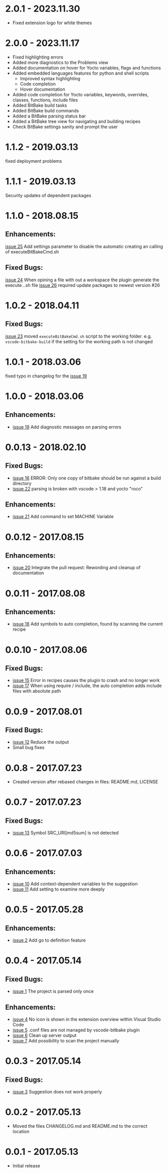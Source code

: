 # 2.0.1 - 2023.11.30
 - Fixed extension logo for white themes

# 2.0.0 - 2023.11.17
 - Fixed highlighting errors
 - Added more diagnostics to the Problems view
 - Added documentation on hover for Yocto variables, flags and functions
 - Added embedded languages features for python and shell scripts
   - Improved syntax highlighting
   - Code completion
   - Hover documentation
 - Added code completion for Yocto variables, keywords, overrides, classes, functions, include files
 - Added BitBake build tasks
 - Added BitBake build commands
 - Added a BitBake parsing status bar
 - Added a BitBake tree view for navigating and building recipes
 - Check BitBake settings sanity and prompt the user

# 1.1.2 - 2019.03.13
fixed deployment problems

# 1.1.1 - 2019.03.13
Security updates of dependent packages

# 1.1.0 - 2018.08.15

## Enhancements:
[issue 25](https://github.com/EugenWiens/vscode-bitbake/issues/25) Add settings parameter to disable the automatic creating an calling of executeBitBakeCmd.sh

## Fixed Bugs:
[issue 24](https://github.com/EugenWiens/vscode-bitbake/issues/24) When opining a file with out a workspace the plugin generate the execute...sh file
[issue 26](https://github.com/EugenWiens/vscode-bitbake/issues/26) required update packages to newest version #26

# 1.0.2 - 2018.04.11

## Fixed Bugs:
[issue 23](https://github.com/EugenWiens/vscode-bitbake/issues/23) moved `executeBitBakeCmd.sh` script to the working folder. e.g. `vscode-bitbake-build` if the setting for the working path is not changed

# 1.0.1 - 2018.03.06
fixed typo in changelog for the [issue 19](https://github.com/EugenWiens/vscode-bitbake/issues/19)

# 1.0.0 - 2018.03.06

## Enhancements:
- [issue 19](https://github.com/EugenWiens/vscode-bitbake/issues/19) Add diagnostic messages on parsing errors

# 0.0.13 - 2018.02.10

## Fixed Bugs:
- [issue 16](https://github.com/EugenWiens/vscode-bitbake/issues/16) ERROR: Only one copy of bitbake should be run against a build directory
- [issue 22](https://github.com/EugenWiens/vscode-bitbake/issues/22) parsing is broken with vscode > 1.18 and yocto "roco"

## Enhancements:
- [issue 21](https://github.com/EugenWiens/vscode-bitbake/pull/21) Add command to set MACHINE Variable

# 0.0.12 - 2017.08.15

## Enhancements:
- [issue 20](https://github.com/EugenWiens/vscode-bitbake/pull/20) Integrate the pull request: Rewording and cleanup of documentation

# 0.0.11 - 2017.08.08

## Enhancements:
- [issue 18](https://github.com/EugenWiens/vscode-bitbake/issues/18) Add symbols to auto completion, found by scanning the current recipe

# 0.0.10 - 2017.08.06

## Fixed Bugs:
- [issue 15](https://github.com/EugenWiens/vscode-bitbake/issues/15) Error in recipes causes the plugin to crash and no longer work
- [issue 17](https://github.com/EugenWiens/vscode-bitbake/issues/17) When using require / include, the auto completion adds include files with absolute path

# 0.0.9 - 2017.08.01

## Fixed Bugs:
- [issue 12](https://github.com/EugenWiens/vscode-bitbake/issues/12) Reduce the output
- Small bug fixes

# 0.0.8 - 2017.07.23
- Created version after rebased changes in files: README.md, LICENSE

# 0.0.7 - 2017.07.23

## Fixed Bugs:
- [issue 13](https://github.com/EugenWiens/vscode-bitbake/issues/13) Symbol SRC_URI[md5sum] is not detected

# 0.0.6 - 2017.07.03

## Enhancements:
- [issue 10](https://github.com/EugenWiens/vscode-bitbake/issues/10) Add context-dependent variables to the suggestion
- [issue 11](https://github.com/EugenWiens/vscode-bitbake/issues/11) Add setting to examine more deeply

# 0.0.5 - 2017.05.28

## Enhancements:
- [issue 2](https://github.com/EugenWiens/vscode-bitbake/issues/2) Add go to definition feature

# 0.0.4 - 2017.05.14

## Fixed Bugs:
- [issue 1](https://github.com/EugenWiens/vscode-bitbake/issues/1) The project is parsed only once

## Enhancements:
- [issue 4](https://github.com/EugenWiens/vscode-bitbake/issues/4) No icon is shown in the extension overview within Visual Studio Code
- [issue 5](https://github.com/EugenWiens/vscode-bitbake/issues/5) .conf files are not managed by vscode-bitbake plugin
- [issue 6](https://github.com/EugenWiens/vscode-bitbake/issues/6) Clean up server output
- [issue 7](https://github.com/EugenWiens/vscode-bitbake/issues/7) Add possibility to scan the project manually

# 0.0.3 - 2017.05.14

## Fixed Bugs:
- [issue 3](https://github.com/EugenWiens/vscode-bitbake/issues/3) Suggestion does not work properly

# 0.0.2 - 2017.05.13
- Moved the files CHANGELOG.md and README.md to the correct location

# 0.0.1 - 2017.05.13
- Initial release
